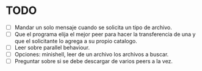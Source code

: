 # TODO

- [ ] Mandar un solo mensaje cuando se solicita un tipo de archivo.
- [ ] Que el programa elija el mejor peer para hacer la transferencia de una y que el solicitante lo agrega a su propio catalogo.
- [ ] Leer sobre parallel behaviour.
- [ ] Opciones: minishell, leer de un archivo los archivos a buscar.
- [ ] Preguntar sobre si se debe descargar de varios peers a la vez.

